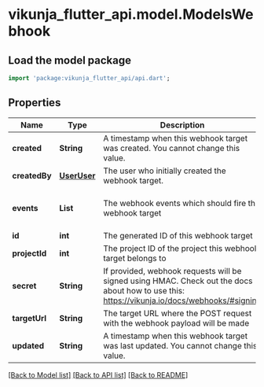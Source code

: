 # vikunja_flutter_api.model.ModelsWebhook

## Load the model package
```dart
import 'package:vikunja_flutter_api/api.dart';
```

## Properties
Name | Type | Description | Notes
------------ | ------------- | ------------- | -------------
**created** | **String** | A timestamp when this webhook target was created. You cannot change this value. | [optional] 
**createdBy** | [**UserUser**](UserUser.md) | The user who initially created the webhook target. | [optional] 
**events** | **List<String>** | The webhook events which should fire this webhook target | [optional] [default to const []]
**id** | **int** | The generated ID of this webhook target | [optional] 
**projectId** | **int** | The project ID of the project this webhook target belongs to | [optional] 
**secret** | **String** | If provided, webhook requests will be signed using HMAC. Check out the docs about how to use this: https://vikunja.io/docs/webhooks/#signing | [optional] 
**targetUrl** | **String** | The target URL where the POST request with the webhook payload will be made | [optional] 
**updated** | **String** | A timestamp when this webhook target was last updated. You cannot change this value. | [optional] 

[[Back to Model list]](../README.md#documentation-for-models) [[Back to API list]](../README.md#documentation-for-api-endpoints) [[Back to README]](../README.md)


